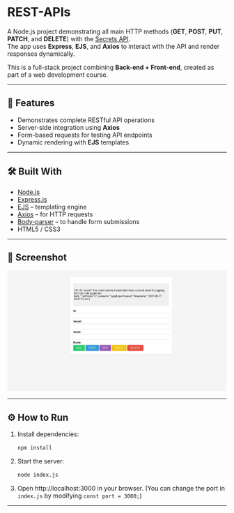 # REST-APIs

A Node.js project demonstrating all main HTTP methods (**GET**, **POST**, **PUT**, **PATCH**, and **DELETE**) with the [Secrets API](https://secrets-api.appbrewery.com).  
The app uses **Express**, **EJS**, and **Axios** to interact with the API and render responses dynamically.  

This is a full-stack project combining **Back-end + Front-end**, created as part of a web development course.  

---

## 🚀 Features

- Demonstrates complete RESTful API operations  
- Server-side integration using **Axios**  
- Form-based requests for testing API endpoints  
- Dynamic rendering with **EJS** templates  

---

## 🛠️ Built With

- [Node.js](https://nodejs.org/)  
- [Express.js](https://expressjs.com/)  
- [EJS](https://ejs.co/) – templating engine  
- [Axios](https://axios-http.com/) – for HTTP requests  
- [Body-parser](https://www.npmjs.com/package/body-parser) – to handle form submissions  
- HTML5 / CSS3  

---

## 📸 Screenshot

![REST API Screenshot](https://github.com/pouriavj/REST-APIs/blob/main/REST-APIs.jpg?raw=true)  

---

## ⚙️ How to Run

1. Install dependencies:
   ```bash
   npm install
   ```
2. Start the server:
   ```bash
   node index.js
   ```
3. Open http://localhost:3000 in your browser.
(You can change the port in `index.js` by modifying `const port = 3000;`)

---

